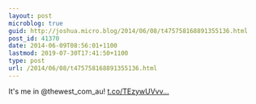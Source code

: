 ```yaml
---
layout: post
microblog: true
guid: http://joshua.micro.blog/2014/06/08/t475758168891355136.html
post_id: 41370
date: 2014-06-09T08:56:01+1100
lastmod: 2019-07-30T17:41:50+1100
type: post
url: /2014/06/08/t475758168891355136.html
---
```

It's me in @thewest_com_au! [t.co/TEzywUVvv...](http://t.co/TEzywUVvv8)
